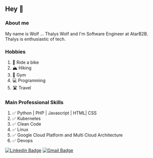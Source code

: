 ## Hey 👋

### About me
My name is Wolf ... Thalys Wolf and I'm Software Engineer at AtarB2B. Thalys is enthusiastic of tech.
### Hobbies
1. 🚵‍ Ride a bike 
2. 🏔 Hiking
3. 💪 Gym
4. 💻 Programming
5. 🛣 Travel

 ### Main Professional Skills
 1. ✅ Python | PHP | Javascript | HTML| CSS
 2. ✅ Kubernetes
 3. ✅ Clean Code
 4. ✅ Linux
 5. ✅ Google Cloud Platform  and Multi Cloud Architecture
 6. ✅ Devops

[![Linkedin Badge](https://img.shields.io/badge/-Linkedin-407294?style=flat-square&logo=Linkedin&logoColor=white&link=https://www.linkedin.com/in/thalys-wolf-03837561/)](https://www.linkedin.com/in/thalys-wolf-03837561/) 
[![Gmail Badge](https://img.shields.io/badge/-Email-B23121?style=flat-square&logo=Gmail&logoColor=white&link=mailto:thalyswolf01+github@gmail.com)](mailto:thalyswolf01+github@gmail.com)
